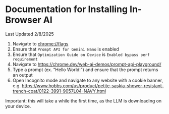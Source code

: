 # Documentation for Installing In-Browser AI

Last Updated 2/8/2025

1. Navigate to [chrome://flags](chrome://flags)
1. Ensure that `Prompt API for Gemini Nano` is enabled
1. Ensure that `Optimization Guide on Device` is `Enabled bypass perf requirement`
1. Navigate to https://chrome.dev/web-ai-demos/prompt-api-playground/
1. Type a prompt (ex. “Hello World!”) and ensure that the prompt returns an output 
1. Open Incognito mode and navigate to any website with a cookie banner, e.g.  https://www.hobbs.com/us/product/petite-saskia-shower-resistant-trench-coat/0122-3991-9057L04-NAVY.html 

Important: this will take a while the first time, as the LLM is downloading on your device.